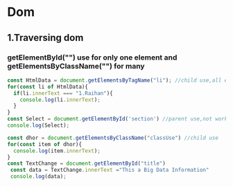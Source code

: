 # Dom

## 1.Traversing dom
### getElementById("") use for only one element and getElementsByClassName("") for many
```js
const HtmlData = document.getElementsByTagName("li"); //child use,all excecs 
for(const li of HtmlData){
  if(li.innerText === "1.Raihan"){
    console.log(li.innerText);
  }
}
const Select = document.getElementById('section') //parent use,not working loop
console.log(Select); 

const dhor = document.getElementsByClassName("classUse") //child use
for(const item of dhor){
  console.log(item.innerText);
}
const TextChange = document.getElementById("title")
 const data = TextChange.innerText ="This a Big Data Information"
 console.log(data);
 

```

